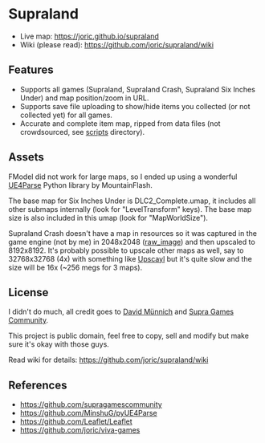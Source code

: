 # Supraland

* Live map: https://joric.github.io/supraland
* Wiki (please read): https://github.com/joric/supraland/wiki

## Features

* Supports all games (Supraland, Supraland Crash, Supraland Six Inches Under) and map position/zoom in URL.
* Supports save file uploading to show/hide items you collected (or not collected yet) for all games.
* Accurate and complete item map, ripped from data files (not crowdsourced, see [scripts](https://github.com/joric/supraland/tree/main/scripts) directory).

## Assets

FModel did not work for large maps, so I ended up using a wonderful [UE4Parse](https://github.com/MinshuG/pyUE4Parse) Python library by MountainFlash.

The base map for Six Inches Under is DLC2_Complete.umap, it includes all other submaps internally (look for "LevelTransform" keys).
The base map size is also included in this umap (look for "MapWorldSize").

Supraland Crash doesn't have a map in resources so it was captured in the game engine (not by me) in 2048x2048
([raw_image](https://github.com/SupraGamesCommunity/map-slc/blob/11dc702ece83254fe1de1a567c3c3b890147f95d/img/map.jpg)) 
and then upscaled to 8192x8192. It's probably possible to upscale other maps as well, say to 32768x32768 (4x) with something
like [Upscayl](https://upscayl.github.io) but it's quite slow and the size will be 16x (~256 megs for 3 maps).

## License

I didn't do much, all credit goes to [David Münnich](http://www.david-m.org) and [Supra Games Community](https://github.com/supragamescommunity).

This project is public domain, feel free to copy, sell and modify but make sure it's okay with those guys.

Read wiki for details: https://github.com/joric/supraland/wiki

## References

* https://github.com/supragamescommunity
* https://github.com/MinshuG/pyUE4Parse
* https://github.com/Leaflet/Leaflet
* https://github.com/joric/viva-games
